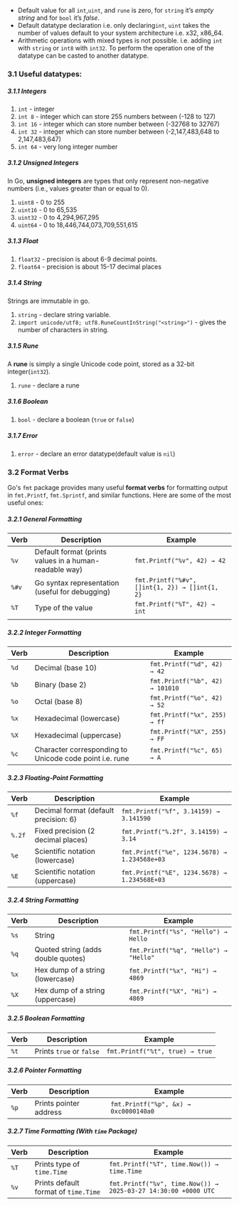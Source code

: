 - Default value for all `int`,`uint`, and `rune` is zero, for `string` it’s *empty string* and for `bool` it’s *false*.
- Default datatype declaration i.e. only declaring`int`, `uint` takes the number of values default to your system architecture i.e. x32, x86_64.
- Arithmetic operations with mixed types is  not possible. i.e. adding `int` with `string` or `int8` with `int32`. To perform the operation one of the datatype can be casted to another datatype.
### 3.1 Useful datatypes:
##### 3.1.1 Integers
1. `int` - integer
2. `int 8` - integer which can store 255 numbers between (-128 to 127)
3. `int 16` - integer which can store number between (-32768 to 32767)
4. `int 32` - integer which can store number between (-2,147,483,648 to 2,147,483,647)
5. `int 64` - very long integer number

##### 3.1.2 Unsigned Integers
In Go, **unsigned integers** are types that only represent non-negative numbers (i.e., values greater than or equal to 0).
1. `uint8` - 0 to 255
2. `uint16` - 0 to 65,535
3. `uint32` - 0 to 4,294,967,295
4. `uint64` - 0 to 18,446,744,073,709,551,615

##### 3.1.3 Float
1. `float32` - precision is about 6-9 decimal points.
2. `float64` - precision is about 15-17 decimal places

##### 3.1.4 String
Strings are immutable in go.

1. `string` - declare string variable.
2. `import unicode/utf8; utf8.RuneCountInString("<string>")` - gives the number of characters in string.

 ##### 3.1.5 Rune
 A **rune** is simply a single Unicode code point, stored as a 32-bit integer(`int32`).
 1. `rune` - declare a rune

##### 3.1.6 Boolean
1. `bool` - declare a boolean (`true` or `false`)

##### 3.1.7 Error
1. `error` - declare an error datatype(default value is `nil`)


 ### 3.2 Format Verbs
 Go's `fmt` package provides many useful **format verbs** for formatting output in `fmt.Printf`, `fmt.Sprintf`, and similar functions. Here are some of the most useful ones:
##### 3.2.1 General Formatting

| Verb  | Description                                            | Example                                        |
| ----- | ------------------------------------------------------ | ---------------------------------------------- |
| `%v`  | Default format (prints values in a human-readable way) | `fmt.Printf("%v", 42) → 42`                    |
| `%#v` | Go syntax representation (useful for debugging)        | `fmt.Printf("%#v", []int{1, 2}) → []int{1, 2}` |
| `%T`  | Type of the value                                      | `fmt.Printf("%T", 42) → int`                   |
|       |                                                        |                                                |

##### 3.2.2 Integer Formatting

| Verb | Description                                             | Example                         |
| ---- | ------------------------------------------------------- | ------------------------------- |
| `%d` | Decimal (base 10)                                       | `fmt.Printf("%d", 42) → 42`     |
| `%b` | Binary (base 2)                                         | `fmt.Printf("%b", 42) → 101010` |
| `%o` | Octal (base 8)                                          | `fmt.Printf("%o", 42) → 52`     |
| `%x` | Hexadecimal (lowercase)                                 | `fmt.Printf("%x", 255) → ff`    |
| `%X` | Hexadecimal (uppercase)                                 | `fmt.Printf("%X", 255) → FF`    |
| `%c` | Character corresponding to Unicode code point i.e. rune | `fmt.Printf("%c", 65) → A`      |
##### 3.2.3 Floating-Point Formatting

| Verb   | Description                           | Example                                      |
| ------ | ------------------------------------- | -------------------------------------------- |
| `%f`   | Decimal format (default precision: 6) | `fmt.Printf("%f", 3.14159) → 3.141590`       |
| `%.2f` | Fixed precision (2 decimal places)    | `fmt.Printf("%.2f", 3.14159) → 3.14`         |
| `%e`   | Scientific notation (lowercase)       | `fmt.Printf("%e", 1234.5678) → 1.234568e+03` |
| `%E`   | Scientific notation (uppercase)       | `fmt.Printf("%E", 1234.5678) → 1.234568E+03` |
##### 3.2.4 String Formatting

| Verb | Description                        | Example                               |
| ---- | ---------------------------------- | ------------------------------------- |
| `%s` | String                             | `fmt.Printf("%s", "Hello") → Hello`   |
| `%q` | Quoted string (adds double quotes) | `fmt.Printf("%q", "Hello") → "Hello"` |
| `%x` | Hex dump of a string (lowercase)   | `fmt.Printf("%x", "Hi") → 4869`       |
| `%X` | Hex dump of a string (uppercase)   | `fmt.Printf("%X", "Hi") → 4869`       |
##### 3.2.5 Boolean Formatting

| Verb | Description              | Example                         |
| ---- | ------------------------ | ------------------------------- |
| `%t` | Prints `true` or `false` | `fmt.Printf("%t", true) → true` |
##### 3.2.6 Pointer Formatting

| Verb | Description            | Example                               |
| ---- | ---------------------- | ------------------------------------- |
| `%p` | Prints pointer address | `fmt.Printf("%p", &x) → 0xc0000140a0` |

##### 3.2.7 Time Formatting (With `time` Package)

| Verb | Description                          | Example                                                        |
| ---- | ------------------------------------ | -------------------------------------------------------------- |
| `%T` | Prints type of `time.Time`           | `fmt.Printf("%T", time.Now()) → time.Time`                     |
| `%v` | Prints default format of `time.Time` | `fmt.Printf("%v", time.Now()) → 2025-03-27 14:30:00 +0000 UTC` |
